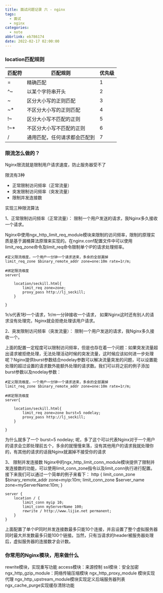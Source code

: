 ```yaml
---
title: 面试问题记录 六 - nginx
tags:
  - 面试
  - nginx
categories:
  - note
abbrlink: eb786174
date: 2022-02-17 02:00:00
---
```


### location匹配规则

匹配符|匹配规则	|优先级
-|-|-
=|精确匹配|1
^~|以某个字符串开头|2
~|区分大小写的正则匹配|3
~*|不区分大小写的正则匹配|4
!~|区分大小写不匹配的正则|5
!~*|不区分大小写不匹配的正则|6
/|通用匹配，任何请求都会匹配到|7


### 限流怎么做的？
Nginx限流就是限制用户请求速度，防止服务器受不了

限流有3种

* 正常限制访问频率（正常流量）
* 突发限制访问频率（突发流量）
* 限制并发连接数

实现三种限流算法

1、正常限制访问频率（正常流量）：
限制一个用户发送的请求，我Nginx多久接收一个请求。

Nginx中使用ngx_http_limit_req_module模块来限制的访问频率，限制的原理实质是基于漏桶算法原理来实现的。在nginx.conf配置文件中可以使用limit_req_zone命令及limit_req命令限制单个IP的请求处理频率。

	#定义限流维度，一个用户一分钟一个请求进来，多余的全部漏掉
	limit_req_zone $binary_remote_addr zone=one:10m rate=1r/m;

	#绑定限流维度
	server{
		
		location/seckill.html{
			limit_req zone=zone;	
			proxy_pass http://lj_seckill;
		}

	}

1r/s代表1秒一个请求，1r/m一分钟接收一个请求， 如果Nginx这时还有别人的请求没有处理完，Nginx就会拒绝处理该用户请求。

2、突发限制访问频率（突发流量）：
限制一个用户发送的请求，我Nginx多久接收一个。

上面的配置一定程度可以限制访问频率，但是也存在着一个问题：如果突发流量超出请求被拒绝处理，无法处理活动时候的突发流量，这时候应该如何进一步处理呢？Nginx提供burst参数结合nodelay参数可以解决流量突发的问题，可以设置能处理的超过设置的请求数外能额外处理的请求数。我们可以将之前的例子添加burst参数以及nodelay参数：

	#定义限流维度，一个用户一分钟一个请求进来，多余的全部漏掉
	limit_req_zone $binary_remote_addr zone=one:10m rate=1r/m;

	#绑定限流维度
	server{
		
		location/seckill.html{
			limit_req zone=zone burst=5 nodelay;
			proxy_pass http://lj_seckill;
		}

	}

为什么就多了一个 burst=5 nodelay; 呢，多了这个可以代表Nginx对于一个用户的请求会立即处理前五个，多余的就慢慢来落，没有其他用户的请求我就处理你的，有其他的请求的话我Nginx就漏掉不接受你的请求

3、 限制并发连接数
Nginx中的ngx_http_limit_conn_module模块提供了限制并发连接数的功能，可以使用limit_conn_zone指令以及limit_conn执行进行配置。接下来我们可以通过一个简单的例子来看下：
    http {
	limit_conn_zone $binary_remote_addr zone=myip:10m;
	limit_conn_zone $server_name zone=myServerName:10m;
    }

    server {
        location / {
            limit_conn myip 10;
            limit_conn myServerName 100;
            rewrite / http://www.lijie.net permanent;
        }
    }
上面配置了单个IP同时并发连接数最多只能10个连接，并且设置了整个虚拟服务器同时最大并发数最多只能100个链接。当然，只有当请求的header被服务器处理后，虚拟服务器的连接数才会计数。

### 你常用的Nginx模块，用来做什么
rewrite模块，实现重写功能
access模块：来源控制
ssl模块：安全加密
ngx_http_gzip_module：网络传输压缩模块
ngx_http_proxy_module 模块实现代理
ngx_http_upstream_module模块实现定义后端服务器列表
ngx_cache_purge实现缓存清除功能

